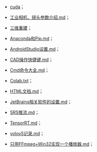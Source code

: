 - [cuda](./cuda/CUDA.md)；

- [工业相机、镜头参数介绍.md](./工业相机/工业相机、镜头参数介绍.md)；
- [三维重建](./三维重建/三维重建.md)；

- [Anaconda和Pip.md](./Anaconda和Pip.md)；
- [AndroidStudio设置.md](./AndroidStudio设置.md)；
- [CAD操作快捷键.md](./CAD操作快捷键.md)；
- [Cmd命令大全.md](./Cmd命令大全.md)；
- [Colab.txt](./Colab.txt)；
- [HTML文档.md](./HTML文档.md)；
- [JetBrains相关软件的设置.md](./JetBrains相关软件的设置.md)；
- [SRS推流.md](./SRS推流.md)；
- [TensorRT.md](./TensorRT.md)；
- [yolov5记录.md](./yolov5记录.md)；
- [只用FFmpeg+Win32实现一个播放器.md](./只用FFmpeg+Win32实现一个播放器.md)；

